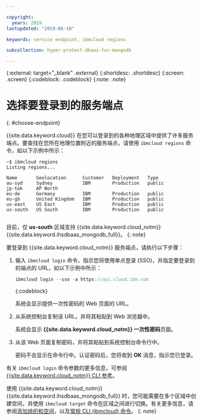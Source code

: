 ```yaml
---

copyright:
  years: 2019
lastupdated: "2019-06-10"

keywords: service endpoint, ibmcloud regions

subcollection: hyper-protect-dbaas-for-mongodb

---
```


{:external: target="_blank" .external}
{:shortdesc: .shortdesc}
{:screen: .screen}
{:codeblock: .codeblock}
{:note: .note}


# 选择要登录到的服务端点
{: #choose-endpoint}

{{site.data.keyword.cloud}} 在您可以登录到的各种地理区域中提供了许多服务端点。要查找在您所在地理位置附近的服务端点，请使用 `ibmcloud regions` 命令，如以下示例中所示：

<pre><code class="hljs">~$ ibmcloud regions
Listing regions...

Name       Geolocation      Customer   Deployment   Type
au-syd     Sydney           IBM        Production   public
jp-tok     AP North
eu-de      Germany          IBM        Production   public
eu-gb      United Kingdom   IBM        Production   public
us-east    US East          IBM        Production   public
us-south   US South         IBM        Production   public

</code></pre>

目前，仅 **us-south** 区域支持 {{site.data.keyword.cloud_notm}} {{site.data.keyword.ihsdbaas_mongodb_full}}。
{: note}

要登录到 {{site.data.keyword.cloud_notm}} 服务端点，请执行以下步骤：

1. 输入 `ibmcloud login` 命令，指示您将使用单点登录 (SSO)，并指定要登录到的端点的 URL，如以下示例中所示：

   ```javascript
   ibmcloud login --sso -a https://api.cloud.ibm.com
   ```
   {:codeblock}

   系统会显示提供一次性密码的 Web 页面的 URL。

2. 从系统控制台复制该 URL，并将其粘贴到 Web 浏览器中。

   系统会显示 **{{site.data.keyword.cloud_notm}} 一次性密码**页面。

3. 从该 Web 页面复制密码，并将其粘贴到系统控制台命令行中。

   密码不会显示在命令行中。认证密码后，您将收到 **OK** 消息，指示您已登录。

有关 `ibmcloud login` 命令参数的更多信息，可参阅 [{{site.data.keyword.cloud_notm}} CLI 参考](/docs/cli/reference/ibmcloud?topic=cloud-cli-ibmcloud_cli#ibmcloud_login)。

使用 {{site.data.keyword.cloud_notm}} {{site.data.keyword.ihsdbaas_mongodb_full}} 时，您可能需要在多个区域中创建空间，并使用 `ibmcloud target` 命令在区域之间进行切换。有关更多信息，请参阅[添加组织和空间](/docs/account?topic=account-orgsspacesusers#orgsspacesusers)，以及[常规 CLI (ibmcloud) 命令](/docs/cli/reference/ibmcloud?topic=cloud-cli-ibmcloud_cli#bluemix_target)。
{: note}
